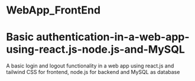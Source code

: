 # WebApp_FrontEnd
# Basic authentication-in-a-web-app-using-react.js-node.js-and-MySQL
A basic login and logout functionality in a web app using react.js and tailwind CSS for frontend, node.js for backend and MySQL as database
